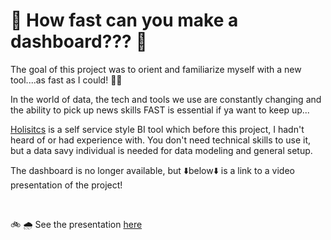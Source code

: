 #  :bridge_at_night: How fast can you make a dashboard??? :sunrise_over_mountains:

The goal of this project was to orient and familiarize myself with a new tool....as fast as I could! :running_man:

In the world of data, the tech and tools we use are constantly changing and the ability to pick up news skills FAST is essential if ya want to keep up...

[Holisitcs](https://www.holistics.io/) is a self service style BI tool which before this project, I hadn't heard of or had experience with. You don't need technical skills to use it, but a data savy individual is needed for data modeling and general setup.

The dashboard is no longer available, but :arrow_down:below:arrow_down: is a link to a video presentation of the project!

<br>

:bike: :cloud_with_rain: See the presentation [here](https://www.loom.com/share/0529cb9638ee469dae0734cb296be8ef)
